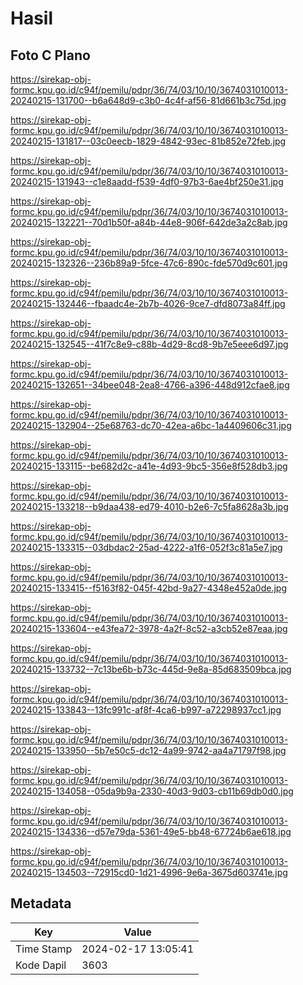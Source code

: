 # Hasil

## Foto C Plano

https://sirekap-obj-formc.kpu.go.id/c94f/pemilu/pdpr/36/74/03/10/10/3674031010013-20240215-131700--b6a648d9-c3b0-4c4f-af56-81d661b3c75d.jpg

https://sirekap-obj-formc.kpu.go.id/c94f/pemilu/pdpr/36/74/03/10/10/3674031010013-20240215-131817--03c0eecb-1829-4842-93ec-81b852e72feb.jpg

https://sirekap-obj-formc.kpu.go.id/c94f/pemilu/pdpr/36/74/03/10/10/3674031010013-20240215-131943--c1e8aadd-f539-4df0-97b3-6ae4bf250e31.jpg

https://sirekap-obj-formc.kpu.go.id/c94f/pemilu/pdpr/36/74/03/10/10/3674031010013-20240215-132221--70d1b50f-a84b-44e8-906f-642de3a2c8ab.jpg

https://sirekap-obj-formc.kpu.go.id/c94f/pemilu/pdpr/36/74/03/10/10/3674031010013-20240215-132326--236b89a9-5fce-47c6-890c-fde570d9c601.jpg

https://sirekap-obj-formc.kpu.go.id/c94f/pemilu/pdpr/36/74/03/10/10/3674031010013-20240215-132446--fbaadc4e-2b7b-4026-9ce7-dfd8073a84ff.jpg

https://sirekap-obj-formc.kpu.go.id/c94f/pemilu/pdpr/36/74/03/10/10/3674031010013-20240215-132545--41f7c8e9-c88b-4d29-8cd8-9b7e5eee6d97.jpg

https://sirekap-obj-formc.kpu.go.id/c94f/pemilu/pdpr/36/74/03/10/10/3674031010013-20240215-132651--34bee048-2ea8-4766-a396-448d912cfae8.jpg

https://sirekap-obj-formc.kpu.go.id/c94f/pemilu/pdpr/36/74/03/10/10/3674031010013-20240215-132904--25e68763-dc70-42ea-a6bc-1a4409606c31.jpg

https://sirekap-obj-formc.kpu.go.id/c94f/pemilu/pdpr/36/74/03/10/10/3674031010013-20240215-133115--be682d2c-a41e-4d93-9bc5-356e8f528db3.jpg

https://sirekap-obj-formc.kpu.go.id/c94f/pemilu/pdpr/36/74/03/10/10/3674031010013-20240215-133218--b9daa438-ed79-4010-b2e6-7c5fa8628a3b.jpg

https://sirekap-obj-formc.kpu.go.id/c94f/pemilu/pdpr/36/74/03/10/10/3674031010013-20240215-133315--03dbdac2-25ad-4222-a1f6-052f3c81a5e7.jpg

https://sirekap-obj-formc.kpu.go.id/c94f/pemilu/pdpr/36/74/03/10/10/3674031010013-20240215-133415--f5163f82-045f-42bd-9a27-4348e452a0de.jpg

https://sirekap-obj-formc.kpu.go.id/c94f/pemilu/pdpr/36/74/03/10/10/3674031010013-20240215-133604--e43fea72-3978-4a2f-8c52-a3cb52e87eaa.jpg

https://sirekap-obj-formc.kpu.go.id/c94f/pemilu/pdpr/36/74/03/10/10/3674031010013-20240215-133732--7c13be6b-b73c-445d-9e8a-85d683509bca.jpg

https://sirekap-obj-formc.kpu.go.id/c94f/pemilu/pdpr/36/74/03/10/10/3674031010013-20240215-133843--13fc991c-af8f-4ca6-b997-a72298937cc1.jpg

https://sirekap-obj-formc.kpu.go.id/c94f/pemilu/pdpr/36/74/03/10/10/3674031010013-20240215-133950--5b7e50c5-dc12-4a99-9742-aa4a71797f98.jpg

https://sirekap-obj-formc.kpu.go.id/c94f/pemilu/pdpr/36/74/03/10/10/3674031010013-20240215-134058--05da9b9a-2330-40d3-9d03-cb11b69db0d0.jpg

https://sirekap-obj-formc.kpu.go.id/c94f/pemilu/pdpr/36/74/03/10/10/3674031010013-20240215-134336--d57e79da-5361-49e5-bb48-67724b6ae618.jpg

https://sirekap-obj-formc.kpu.go.id/c94f/pemilu/pdpr/36/74/03/10/10/3674031010013-20240215-134503--72915cd0-1d21-4996-9e6a-3675d603741e.jpg


## Metadata

| Key        | Value               |
| ---------- | ------------------- |
| Time Stamp | 2024-02-17 13:05:41 |
| Kode Dapil | 3603                |



